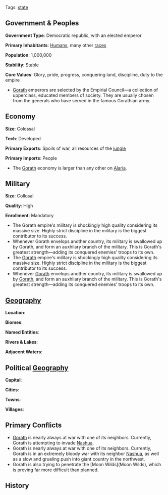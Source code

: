 Tags: [state](States)

## Government & Peoples

**Government Type**: Democratic republic, with an elected emperor

**Primary Inhabitants**: [Humans](Humans), many other [races](Races)

**Population**: 1,000,000

**Stability**: Stable

**Core Values**: Glory, pride, progress, conquering land, discipline, duty to the empire

- [Gorath](Gorath) emperors are selected by the Empirial Council—a collection of upperclass, educated members of society. They are usually chosen from the generals who have served in the famous Gorathian army.


## Economy

**Size**: Colossal

**Tech**: Developed

**Primary Exports**: Spoils of war, all resources of the [jungle](Jungles)

**Primary Imports**: People

- The [Gorath](Gorath) economy is larger than any other on [Alaria](Alaria). 


## Military

**Size**: Collosal

**Quality**: High

**Enrollment**: Mandatory

- The Gorath empire's military is shockingly high quality considering its massive size. Highly strict discipline in the military is the biggest contributor to its success.
- Whenever Gorath envelops another country, its military is swallowed up by Gorath, and form an auxhilary branch of the military. This is Gorath's greatest strength—adding its conquered enemies' troops to its own.
- The [Gorath](Gorath) empire's military is shockingly high quality considering its massive size. Highly strict discipline in the military is the biggest contributor to its success.
- Whenever [Gorath](Gorath) envelops another country, its military is swallowed up by [Gorath](Gorath), and form an auxhilary branch of the military. This is Gorath's greatest strength—adding its conquered enemies' troops to its own. 


## [Geography](Geography)

**Location**: 

**Biomes**: 

**Named Entities**:

**Rivers & Lakes**: 

**Adjacent Waters**: 


## Political [Geography](Geography)

**Capital**: 

**Cities**: 

**Towns**: 

**Villages**: 


## Primary Conflicts

- [Gorath](Gorath) is nearly always at war with one of its neighbors. Currently, Gorath is attempting to invade [Nashua](Nashua).
- Gorath is nearly always at war with one of its neighbors. Currently, Gorath is in an extremely bloody war with its neighbor [Nashua](Nashua), as well as a slow and grueling push into giant country in the northwest.
- Gorath is also trying to penetrate the [Moon Wilds](Moon Wilds), which is proving far more difficult than planned.


## History

